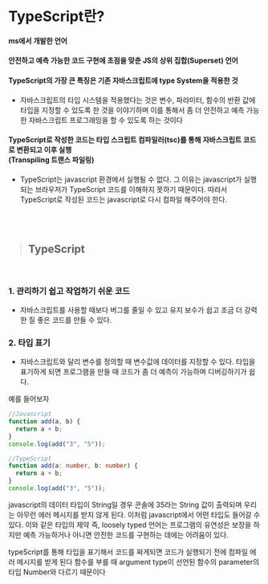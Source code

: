 # TypeScript란?

#### ms에서 개발한 언어

#### 안전하고 예측 가능한 코드 구현에 초점을 맞춘 JS의 상위 집합(Superset) 언어

#### TypeScript의 가장 큰 특징은 **기존 자바스크립트에 type System을 적용**한 것

- 자바스크립트의 타입 시스템을 적용했다는 것은 변수, 파라미터, 함수의 반환 값에 타입을 지정할 수 있도록 한 것을 이야기하며 이를 통해서 좀 더 안전하고 예측 가능한 자바스크립트 프로그래밍을 할 수 있도록 하는 것이다

#### TypeScript로 작성한 코드는 타입 스크립트 컴파일러(tsc)를 통해 자바스크립트 코드로 변환되고 이후 실행 <br>(Transpiling 트랜스 파일링)

- TypeScript는 javascript 환경에서 실행될 수 없다. 그 이유는 javascript가 실행되는 브라우저가 TypeScript 코드를 이해하지 못하기 때문이다. 따라서 TypeScript로 작성된 코드는 javascript로 다시 컴파일 해주어야 한다. 

<br>
<br>


> ## TypeScript

<br/>

### 1. 관리하기 쉽고 작업하기 쉬운 코드

- 자바스크립트를 사용할 때보다 버그를 줄일 수 있고 유지 보수가 쉽고 조금 더 강력한 질 좋은 코드를 만들 수 있다.

### 2. 타입 표기

- 자바스크립트와 달리 변수를 정의할 때 변수값에 데이터를 지정할 수 있다. 타입을 표기하게 되면 프로그램을 만들 때 코드가 좀 더 예측이 가능하며 디버깅하기가 쉽다.

예를 들어보자

```javascript
//Javascript
function add(a, b) {
  return a + b;
}
console.log(add("3", "5"));
```

```typeScript
//TypeScript
function add(a: number, b: number) {
  return a + b;
}
console.log(add("3", "5"));

```

javascript의 데이터 타입이 String일 경우 콘솔에 35라는 String 값이 출력되며 우리는 아무런 에러 메시지를 받지 않게 된다. 이처럼 javascript에서 어떤 타입도 들어갈 수 있다. 이와 같은 타입의 제약 즉, loosely typed 언어는 프로그램의 유연성은 보장을 하지만 예측 가능하거나 아니면 안전한 코드를 구현하는 데에는 어려움이 있다.

typeScript를 통해 타입을 표기해서 코드를 짜게되면 코드가 실행되기 전에 컴파일 에러 메시지를 받게 된다
함수를 부를 때 argument type이 선언된 함수의 parameter의 타입 Number와 다르기 때문이다
